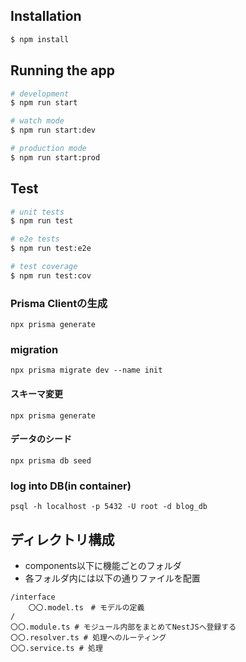 ## Installation

```bash
$ npm install
```

## Running the app

```bash
# development
$ npm run start

# watch mode
$ npm run start:dev

# production mode
$ npm run start:prod
```

## Test

```bash
# unit tests
$ npm run test

# e2e tests
$ npm run test:e2e

# test coverage
$ npm run test:cov
```

### Prisma Clientの生成

`npx prisma generate`

### migration

`npx prisma migrate dev --name init`

#### スキーマ変更

`npx prisma generate`

#### データのシード

`npx prisma db seed`

### log into DB(in container)

`psql -h localhost -p 5432 -U root -d blog_db`

## ディレクトリ構成

- components以下に機能ごとのフォルダ
- 各フォルダ内には以下の通りファイルを配置

```
/interface
    〇〇.model.ts　# モデルの定義
/
〇〇.module.ts # モジュール内部をまとめてNestJSへ登録する
〇〇.resolver.ts # 処理へのルーティング
〇〇.service.ts # 処理
```
